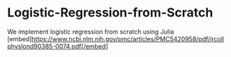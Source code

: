 # Logistic-Regression-from-Scratch
We implement logistic regression from scratch using Julia
[embed]https://www.ncbi.nlm.nih.gov/pmc/articles/PMC5420958/pdf/jrcollphyslond90385-0074.pdf[/embed]
